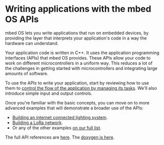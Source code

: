 # Writing applications with the mbed OS APIs

mbed OS lets you write applications that run on embedded devices, by providing the layer that interprets your application's code in a way the hardware can understand.

Your application code is written in C++. It uses the application programming interfaces (APIs) that mbed OS provides. These APIs allow your code to work on different microcontrollers in a uniform way. This reduces a lot of the challenges in getting started with microcontrollers and integrating large amounts of software.

To use the APIs to write your application, start by reviewing how to use them to [control the flow of the application by managing its tasks](../getting_started/flow_control.md). We'll also introduce simple input and output controls.

Once you're familiar with the basic concepts, you can move on to more advanced examples that will demonstrate a broader use of the APIs:

* [Building an internet connected lighting system](https://docs.mbed.com/docs/building-an-internet-connected-lighting-system/en/latest/).
* [Building a LoRa network](https://docs.mbed.com/docs/lora-with-mbed/en/latest/).
* Or any of the other examples [on our full list](https://docs.mbed.com/docs/examples-list/en/latest/).

<span class="tips">The full API references are [here](https://docs.mbed.com/docs/mbed-os-api-reference/). The [doxygen is here](https://docs.mbed.com/docs/mbed-os-api/en/mbed-os-5.3/api/index.html).</span>

